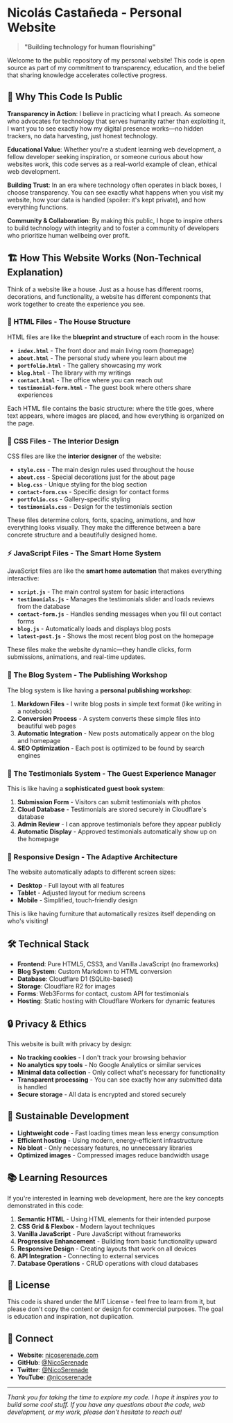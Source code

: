 # Nicolás Castañeda - Personal Website

> **"Building technology for human flourishing"**

Welcome to the public repository of my personal website! This code is open source as part of my commitment to transparency, education, and the belief that sharing knowledge accelerates collective progress.

## 🌟 Why This Code Is Public

**Transparency in Action**: I believe in practicing what I preach. As someone who advocates for technology that serves humanity rather than exploiting it, I want you to see exactly how my digital presence works—no hidden trackers, no data harvesting, just honest technology.

**Educational Value**: Whether you're a student learning web development, a fellow developer seeking inspiration, or someone curious about how websites work, this code serves as a real-world example of clean, ethical web development.

**Building Trust**: In an era where technology often operates in black boxes, I choose transparency. You can see exactly what happens when you visit my website, how your data is handled (spoiler: it's kept private), and how everything functions.

**Community & Collaboration**: By making this public, I hope to inspire others to build technology with integrity and to foster a community of developers who prioritize human wellbeing over profit.

## 🏗️ How This Website Works (Non-Technical Explanation)

Think of a website like a house. Just as a house has different rooms, decorations, and functionality, a website has different components that work together to create the experience you see.

### 📄 HTML Files - The House Structure

HTML files are like the **blueprint and structure** of each room in the house:

- **`index.html`** - The front door and main living room (homepage)
- **`about.html`** - The personal study where you learn about me
- **`portfolio.html`** - The gallery showcasing my work
- **`blog.html`** - The library with my writings
- **`contact.html`** - The office where you can reach out
- **`testimonial-form.html`** - The guest book where others share experiences

Each HTML file contains the basic structure: where the title goes, where text appears, where images are placed, and how everything is organized on the page.

### 🎨 CSS Files - The Interior Design

CSS files are like the **interior designer** of the website:

- **`style.css`** - The main design rules used throughout the house
- **`about.css`** - Special decorations just for the about page
- **`blog.css`** - Unique styling for the blog section
- **`contact-form.css`** - Specific design for contact forms
- **`portfolio.css`** - Gallery-specific styling
- **`testimonials.css`** - Design for the testimonials section

These files determine colors, fonts, spacing, animations, and how everything looks visually. They make the difference between a bare concrete structure and a beautifully designed home.

### ⚡ JavaScript Files - The Smart Home System

JavaScript files are like the **smart home automation** that makes everything interactive:

- **`script.js`** - The main control system for basic interactions
- **`testimonials.js`** - Manages the testimonials slider and loads reviews from the database
- **`contact-form.js`** - Handles sending messages when you fill out contact forms
- **`blog.js`** - Automatically loads and displays blog posts
- **`latest-post.js`** - Shows the most recent blog post on the homepage

These files make the website dynamic—they handle clicks, form submissions, animations, and real-time updates.

### 🔄 The Blog System - The Publishing Workshop

The blog system is like having a **personal publishing workshop**:

1. **Markdown Files** - I write blog posts in simple text format (like writing in a notebook)
2. **Conversion Process** - A system converts these simple files into beautiful web pages
3. **Automatic Integration** - New posts automatically appear on the blog and homepage
4. **SEO Optimization** - Each post is optimized to be found by search engines

### 💬 The Testimonials System - The Guest Experience Manager

This is like having a **sophisticated guest book system**:

1. **Submission Form** - Visitors can submit testimonials with photos
2. **Cloud Database** - Testimonials are stored securely in Cloudflare's database
3. **Admin Review** - I can approve testimonials before they appear publicly
4. **Automatic Display** - Approved testimonials automatically show up on the homepage

### 📱 Responsive Design - The Adaptive Architecture

The website automatically adapts to different screen sizes:
- **Desktop** - Full layout with all features
- **Tablet** - Adjusted layout for medium screens
- **Mobile** - Simplified, touch-friendly design

This is like having furniture that automatically resizes itself depending on who's visiting!

## 🛠️ Technical Stack

- **Frontend**: Pure HTML5, CSS3, and Vanilla JavaScript (no frameworks)
- **Blog System**: Custom Markdown to HTML conversion
- **Database**: Cloudflare D1 (SQLite-based)
- **Storage**: Cloudflare R2 for images
- **Forms**: Web3Forms for contact, custom API for testimonials
- **Hosting**: Static hosting with Cloudflare Workers for dynamic features

## 🔒 Privacy & Ethics

This website is built with privacy by design:
- **No tracking cookies** - I don't track your browsing behavior
- **No analytics spy tools** - No Google Analytics or similar services
- **Minimal data collection** - Only collect what's necessary for functionality
- **Transparent processing** - You can see exactly how any submitted data is handled
- **Secure storage** - All data is encrypted and stored securely

## 🌱 Sustainable Development

- **Lightweight code** - Fast loading times mean less energy consumption
- **Efficient hosting** - Using modern, energy-efficient infrastructure
- **No bloat** - Only necessary features, no unnecessary libraries
- **Optimized images** - Compressed images reduce bandwidth usage

## 📚 Learning Resources

If you're interested in learning web development, here are the key concepts demonstrated in this code:

1. **Semantic HTML** - Using HTML elements for their intended purpose
2. **CSS Grid & Flexbox** - Modern layout techniques
3. **Vanilla JavaScript** - Pure JavaScript without frameworks
4. **Progressive Enhancement** - Building from basic functionality upward
5. **Responsive Design** - Creating layouts that work on all devices
6. **API Integration** - Connecting to external services
7. **Database Operations** - CRUD operations with cloud databases


## 📄 License

This code is shared under the MIT License - feel free to learn from it, but please don't copy the content or design for commercial purposes. The goal is education and inspiration, not duplication.

## 🔗 Connect

- **Website**: [nicoserenade.com](https://nicoserenade.com)
- **GitHub**: [@NicoSerenade](https://github.com/NicoSerenade)
- **Twitter**: [@NicoSerenade](https://x.com/NicoSerenade)
- **YouTube**: [@nicoserenade](https://www.youtube.com/@nicoserenade)

---

*Thank you for taking the time to explore my code. I hope it inspires you to build some cool stuff. If you have any questions about the code, web development, or my work, please don't hesitate to reach out!*